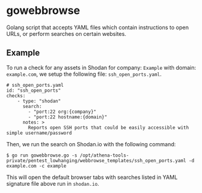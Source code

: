 # gowebbrowse
Golang script that accepts YAML files which contain instructions to open URLs, or perform searches on certain websites.

## Example
To run a check for any assets in Shodan for company: `Example` with domain: `example.com`, we setup the following file: `ssh_open_ports.yaml`.
```
# ssh_open_ports.yaml
id: "ssh_open_ports"
checks:
    - type: "shodan"
      search:
        - "port:22 org:{company}"
        - "port:22 hostname:{domain}"
      notes: >
        Reports open SSH ports that could be easily accessible with simple username/password
```

Then, we run the search on Shodan.io with the following command:
```
$ go run gowebbrowse.go -s /opt/athena-tools-private/pentest_lowhanging/webbrowse_templates/ssh_open_ports.yaml -d example.com -c example
```

This will open the default browser tabs with searches listed in YAML signature file above run in `shodan.io`.